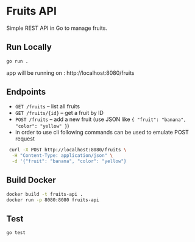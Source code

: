 # Fruits API

Simple REST API in Go to manage fruits.

## Run Locally

```bash
go run .
```
app will be running on : http://localhost:8080/fruits

## Endpoints

- `GET /fruits` – list all fruits
- `GET /fruits/{id}` – get a fruit by ID
- `POST /fruits` – add a new fruit (use JSON like `{ "fruit": "banana", "color": "yellow" }`)
- in order to use cli following commands can be used to emulate POST request

```bash
 curl -X POST http://localhost:8080/fruits \
  -H "Content-Type: application/json" \
  -d '{"fruit": "banana", "color": "yellow"}
```  

## Build Docker

```bash
docker build -t fruits-api .
docker run -p 8080:8080 fruits-api
```

## Test
```bash
go test
```

